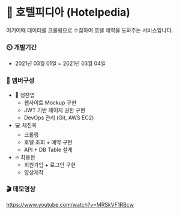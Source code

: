 # :hotel: 호텔피디아 (Hotelpedia)

여기어때 데이터를 크롤링으로 수집하여 호텔 예약을 도와주는 서비스입니다.

### :timer_clock: 개발기간
+ 2021년 03월 01일 ~ 2021년 03월 04일

### :mage: 맴버구성
+ :lipstick: 정찬엽
  + 웹사이트 Mockup 구현
  + JWT 기반 페이지 권한 구현
  + DevOps 관리 (Git, AWS EC2)
+ :computer: 채진욱
  + 크롤링
  + 호텔 조회 + 예약 구현 
  + API + DB Table 설계
+ :fire: 최용현
  + 회원가입 + 로그인 구현 
  + 영상제작

### :clapper: 데모영상
https://www.youtube.com/watch?v=MRSkVF1RBcw

